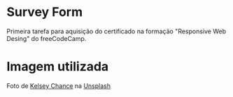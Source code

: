 # Survey Form
 Primeira tarefa para aquisição do certificado na formação "Responsive Web Desing" do freeCodeCamp.

 # Imagem utilizada
 Foto de <a href="https://unsplash.com/pt-br/@kchance8?utm_content=creditCopyText&utm_medium=referral&utm_source=unsplash">Kelsey Chance</a> na <a href="https://unsplash.com/pt-br/fotografias/grupo-de-mulheres-na-floresta-bebendo-CutTQTt2HyI?utm_content=creditCopyText&utm_medium=referral&utm_source=unsplash">Unsplash</a>
  